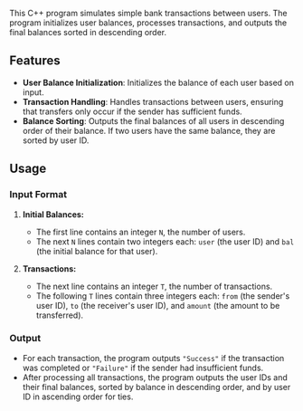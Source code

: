 This C++ program simulates simple bank transactions between users. The program initializes user balances, processes transactions, and outputs the final balances sorted in descending order.

## Features

- **User Balance Initialization**: Initializes the balance of each user based on input.
- **Transaction Handling**: Handles transactions between users, ensuring that transfers only occur if the sender has sufficient funds.
- **Balance Sorting**: Outputs the final balances of all users in descending order of their balance. If two users have the same balance, they are sorted by user ID.

## Usage

### Input Format

1. **Initial Balances:**
   - The first line contains an integer `N`, the number of users.
   - The next `N` lines contain two integers each: `user` (the user ID) and `bal` (the initial balance for that user).
   
2. **Transactions:**
   - The next line contains an integer `T`, the number of transactions.
   - The following `T` lines contain three integers each: `from` (the sender's user ID), `to` (the receiver's user ID), and `amount` (the amount to be transferred).

### Output

- For each transaction, the program outputs `"Success"` if the transaction was completed or `"Failure"` if the sender had insufficient funds.
- After processing all transactions, the program outputs the user IDs and their final balances, sorted by balance in descending order, and by user ID in ascending order for ties.
